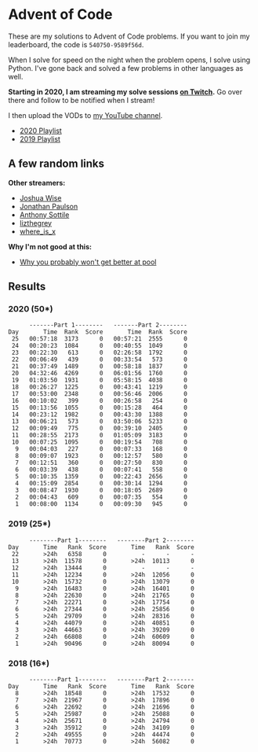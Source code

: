 # Advent of Code

These are my solutions to Advent of Code problems. If you want to join my
leaderboard, the code is `540750-9589f56d`.

When I solve for speed on the night when the problem opens, I solve using
Python. I've gone back and solved a few problems in other languages as well.

**Starting in 2020, I am streaming my solve sessions [on
Twitch](https://www.twitch.tv/sumnerevans).** Go over there and follow to be
notified when I stream!

I then upload the VODs to [my YouTube
channel](https://www.youtube.com/channel/UCyrdRO4oJRpszr0ovN1FwBA).

* [2020 Playlist](https://www.youtube.com/playlist?list=PLpnr_TeIrBtB56VmuG8PIn5TU3wxkDtHE)
* [2019 Playlist](https://www.youtube.com/playlist?list=PLpnr_TeIrBtB97QK1Bx97mu5CPZVvXHPb)

## A few random links

**Other streamers:**

* [Joshua Wise](https://www.youtube.com/user/joshuawise)
* [Jonathan Paulson](https://www.youtube.com/channel/UCuWLIm0l4sDpEe28t41WITA/featured)
* [Anthony Sottile](https://www.twitch.tv/anthonywritescode)
* [lizthegrey](https://www.twitch.tv/lizthegrey)
* [where_is_x](https://www.twitch.tv/where_is_x)

**Why I'm not good at this:**

* [Why you probably won't get better at pool](https://jenniferbarretta.wordpress.com/2016/02/16/why-you-probably-wont-get-better-at-pool/)

## Results

### 2020 (50*)

```
      -------Part 1--------   -------Part 2--------
Day       Time  Rank  Score       Time  Rank  Score
 25   00:57:18  3173      0   00:57:21  2555      0
 24   00:20:23  1084      0   00:40:55  1049      0
 23   00:22:30   613      0   02:26:58  1792      0
 22   00:06:49   439      0   00:33:54   573      0
 21   00:37:49  1489      0   00:58:18  1837      0
 20   04:32:46  4269      0   06:01:56  1760      0
 19   01:03:50  1931      0   05:58:15  4038      0
 18   00:26:27  1225      0   00:43:41  1219      0
 17   00:53:00  2348      0   00:56:46  2006      0
 16   00:10:02   399      0   00:26:58   254      0
 15   00:13:56  1055      0   00:15:28   464      0
 14   00:23:12  1982      0   00:43:30  1388      0
 13   00:06:21   573      0   03:50:06  5233      0
 12   00:09:49   775      0   00:39:10  2405      0
 11   00:28:55  2173      0   01:05:09  3183      0
 10   00:07:25  1095      0   00:19:54   708      0
  9   00:04:03   227      0   00:07:33   168      0
  8   00:09:07  1923      0   00:12:57   580      0
  7   00:12:51   360      0   00:27:50   830      0
  6   00:03:39   438      0   00:07:41   558      0
  5   00:10:35  1359      0   00:22:43  2656      0
  4   00:15:09  2854      0   00:30:14  1294      0
  3   00:08:47  1930      0   00:18:05  2689      0
  2   00:04:43   609      0   00:07:35   554      0
  1   00:08:00  1134      0   00:09:30   945      0
```

### 2019 (25*)

```
      --------Part 1--------   --------Part 2--------
Day       Time   Rank  Score       Time   Rank  Score
 22       >24h   6358      0          -      -      -
 13       >24h  11578      0       >24h  10113      0
 12       >24h  13444      0          -      -      -
 11       >24h  12234      0       >24h  12056      0
 10       >24h  15732      0       >24h  13079      0
  9       >24h  16483      0       >24h  16401      0
  8       >24h  22630      0       >24h  21765      0
  7       >24h  22271      0       >24h  17754      0
  6       >24h  27344      0       >24h  25856      0
  5       >24h  29709      0       >24h  28316      0
  4       >24h  44079      0       >24h  40851      0
  3       >24h  44663      0       >24h  39209      0
  2       >24h  66808      0       >24h  60609      0
  1       >24h  90496      0       >24h  80094      0
```

### 2018 (16*)

```
      --------Part 1--------   --------Part 2--------
Day       Time   Rank  Score       Time   Rank  Score
  8       >24h  18548      0       >24h  17532      0
  7       >24h  21967      0       >24h  17896      0
  6       >24h  22692      0       >24h  21696      0
  5       >24h  25987      0       >24h  25088      0
  4       >24h  25671      0       >24h  24794      0
  3       >24h  35912      0       >24h  34109      0
  2       >24h  49555      0       >24h  44474      0
  1       >24h  70773      0       >24h  56082      0
```
